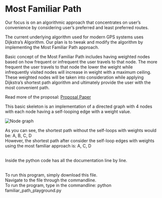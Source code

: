 # Most Familiar Path

Our focus is on an algorithmic approach that concentrates on user’s convenience by considering user’s preferred and least preferred routes.

The current underlying algorithm used for modern GPS systems uses Dijkstra’s Algorithm. Our plan is to tweak and modify the algorithm by implementing the Most Familiar Path approach.

Basic concept of the Most Familiar Path includes having weighted nodes based on how frequent or infrequent the user travels to that node. The more frequent the user travels to that node the lower the weight while infrequently visited nodes will increase in weight with a maximum ceiling. These weighted nodes will be taken into consideration while applying Dijkstra’s shortest path algorithm and ultimately provide the user with the most convenient path.

Read more of the proposal: [Proposal Paper](https://docs.google.com/document/d/1hHOxRtA2XjoJ1Yti2BtMLkfRRJ9BKJEtCIe2zL7d11U/edit?usp=sharing)

This basic skeleton is an implementation of a directed graph with 4 nodes with each node having a self-looping edge with a weight value.

![Node graph](https://i.postimg.cc/1RDRLj0p/Most-Familiar-Path-Demo.png)

As you can see, the shortest path without the self-loops with weights would be: A, B, C, D <br>
However, the shortest path after consider the self-loop edges with weights using the most familiar approach is: A, C, D

<br>
Inside the python code has all the documentation line by line.
<br>
<br>

To run this program, simply download this file. <br>
Navigate to the file through the commandline. <br>
To run the program, type in the commandline: python familiar_path_playground.py
